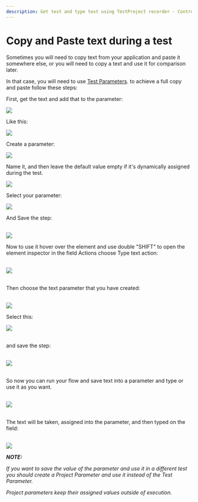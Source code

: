 ```yaml
---
description: Get text and type text using TestProject recorder - Control C / Control V
---
```


# Copy and Paste text during a test

Sometimes you will need to copy text from your application and paste it somewhere else, or you will need to copy a text and use it for comparison later.

In that case, you will need to use [Test Parameters](https://docs.testproject.io/getting-started/create-a-test-step/using-parameters-in-test-steps). to achieve a full copy and paste follow these steps:

First, get the text and add that to the parameter:﻿

![](../../.gitbook/assets/b1100e38b00520a5c63abdcd13fc7083e2aa2e11\_2\_690x324.png)

Like this:

![](../../.gitbook/assets/4b55418900bdcc18bfc20b5554773415a32d0372\_2\_284x500.png)

Create a parameter:

![](<../../.gitbook/assets/f2309fb58653ba0c7e5f691da267974f7540bdda (1).png>)

Name it, and then leave the default value empty if it's dynamically assigned during the test.

![](<../../.gitbook/assets/image (461) (1) (1).png>)

Select your parameter:

![](<../../.gitbook/assets/image (463) (2).png>)

And Save the step:\
﻿

![](<../../.gitbook/assets/image (472) (2).png>)

Now to use it hover over the element and use double "SHIFT" to open the element inspector in the field Actions choose Type text action:\
﻿

![](<../../.gitbook/assets/image (469) (1) (2).png>)

\
﻿Then choose the text parameter that you have created:\
﻿

![](<../../.gitbook/assets/image (455) (1) (2).png>)

Select this:

![](<../../.gitbook/assets/image (473) (2).png>)

\
﻿and save the step:\
﻿

![](<../../.gitbook/assets/image (475) (2).png>)

\
﻿So now you can run your flow and save text into a parameter and type or use it as you want.\
﻿

![](<../../.gitbook/assets/image (476) (1) (2).png>)

\
﻿The text will be taken, assigned into the parameter, and then typed on the field:\
﻿

![](<../../.gitbook/assets/image (474) (1) (2).png>)

_**NOTE:**_

_If you want to save the value of the parameter and use it in a different test you should create a Project Parameter and use it instead of the Test Parameter._

_Project parameters keep their assigned values outside of execution._
